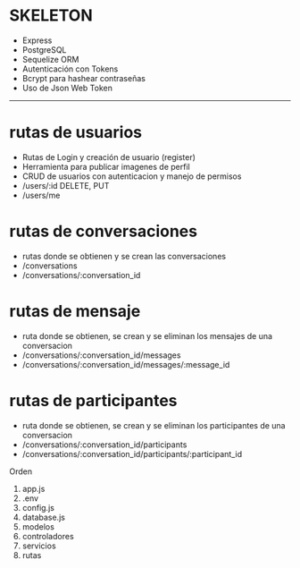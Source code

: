 # SKELETON

- Express
- PostgreSQL
- Sequelize ORM 
- Autenticación con Tokens
- Bcrypt para hashear contraseñas
- Uso de Json Web Token

---

# rutas de usuarios
- Rutas de Login y creación de usuario (register)
- Herramienta para publicar imagenes de perfil
- CRUD de usuarios con autenticacion y manejo de permisos
- /users/:id DELETE, PUT
- /users/me

# rutas de conversaciones
- rutas donde se obtienen y se crean las conversaciones 
- /conversations
- /conversations/:conversation_id
# rutas de mensaje
- ruta donde se obtienen, se crean y se eliminan los mensajes de una conversacion
- /conversations/:conversation_id/messages
- /conversations/:conversation_id/messages/:message_id
# rutas de participantes
- ruta donde se obtienen, se crean y se eliminan los participantes de una conversacion
- /conversations/:conversation_id/participants
- /conversations/:conversation_id/participants/:participant_id

Orden
1. app.js
2. .env
3. config.js
4. database.js
5. modelos
6. controladores
7. servicios
8. rutas